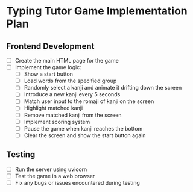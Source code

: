 # Typing Tutor Game Implementation Plan

## Frontend Development
- [ ] Create the main HTML page for the game
- [ ] Implement the game logic:
  - [ ] Show a start button
  - [ ] Load words from the specified group
  - [ ] Randomly select a kanji and animate it drifting down the screen
  - [ ] Introduce a new kanji every 5 seconds
  - [ ] Match user input to the romaji of kanji on the screen
  - [ ] Highlight matched kanji
  - [ ] Remove matched kanji from the screen
  - [ ] Implement scoring system
  - [ ] Pause the game when kanji reaches the bottom
  - [ ] Clear the screen and show the start button again

## Testing
- [ ] Run the server using uvicorn
- [ ] Test the game in a web browser
- [ ] Fix any bugs or issues encountered during testing
